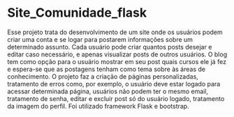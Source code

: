 # Site_Comunidade_flask

Esse projeto trata do desenvolvimento de um site onde os usuários podem criar uma conta e se logar para postarem informações sobre um determinado assunto. Cada usuário pode criar quantos posts desejar e editar caso necessário, e apenas visualizar posts de outros usuários.
O blog tem como opção para o usuário mostrar em seu post quais cursos ele já fez e espera-se que as postagens tenham como tema sobre às áreas de conhecimento.
O projeto faz a criação de páginas personalizadas, tratamento de erros como, por exemplo, o usuário deve estar logado para acessar determinada página, usuários não podem ter o mesmo email, tratamento de senha, editar e excluir post só do usuário logado, tratamento da imagem do perfil.
Foi utilizado framework Flask e bootstrap.
